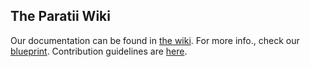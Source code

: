 ## The Paratii Wiki

Our documentation can be found in [the wiki](https://github.com/Paratii-Video/wiki/wiki). For more info., check our [blueprint](https://github.com/Paratii-Video/wiki/wiki/Paratii-Blueprint). Contribution guidelines are [here](https://github.com/Paratii-Video/wiki/blob/master/CONTRIBUTING.md).
